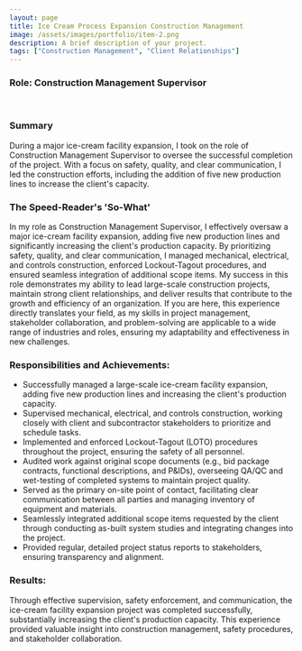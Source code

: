 ```yaml
---
layout: page
title: Ice Cream Process Expansion Construction Management
image: /assets/images/portfolio/item-2.png
description: A brief description of your project.
tags: ["Construction Management", "Client Relationships"]
---
```



### Role: Construction Management Supervisor
<br>

### Summary
During a major ice-cream facility expansion, I took on the role of Construction Management Supervisor to oversee the successful completion of the project. With a focus on safety, quality, and clear communication, I led the construction efforts, including the addition of five new production lines to increase the client's capacity.

### The Speed-Reader's 'So-What'
In my role as Construction Management Supervisor, I effectively oversaw a major ice-cream facility expansion, adding five new production lines and significantly increasing the client's production capacity. By prioritizing safety, quality, and clear communication, I managed mechanical, electrical, and controls construction, enforced Lockout-Tagout procedures, and ensured seamless integration of additional scope items. My success in this role demonstrates my ability to lead large-scale construction projects, maintain strong client relationships, and deliver results that contribute to the growth and efficiency of an organization. If you are here, this experience directly translates your field, as my skills in project management, stakeholder collaboration, and problem-solving are applicable to a wide range of industries and roles, ensuring my adaptability and effectiveness in new challenges.

### Responsibilities and Achievements:

- Successfully managed a large-scale ice-cream facility expansion, adding five new production lines and increasing the client's production capacity.
- Supervised mechanical, electrical, and controls construction, working closely with client and subcontractor stakeholders to prioritize and schedule tasks.
- Implemented and enforced Lockout-Tagout (LOTO) procedures throughout the project, ensuring the safety of all personnel.
- Audited work against original scope documents (e.g., bid package contracts, functional descriptions, and P&IDs), overseeing QA/QC and wet-testing of completed systems to maintain project quality.
- Served as the primary on-site point of contact, facilitating clear communication between all parties and managing inventory of equipment and materials.
- Seamlessly integrated additional scope items requested by the client through conducting as-built system studies and integrating changes into the project.
- Provided regular, detailed project status reports to stakeholders, ensuring transparency and alignment.

### Results:
Through effective supervision, safety enforcement, and communication, the ice-cream facility expansion project was completed successfully, substantially increasing the client's production capacity. This experience provided valuable insight into construction management, safety procedures, and stakeholder collaboration.
